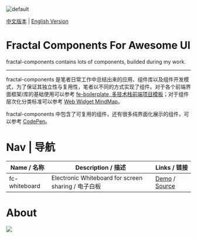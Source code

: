 ![default](https://user-images.githubusercontent.com/5803001/40461033-032dbeae-5f3c-11e8-8556-344bfe8ebefe.png)

[中文版本](./README.md) | [English Version](./REAMDE-en.md)

# Fractal Components For Awesome UI

fractal-components contains lots of components, builded during my work.

---

fractal-components 是笔者日常工作中总结出来的应用、组件库以及组件开发模式，为了保证其独立性与复用性，笔者以不同的方式实现了组件。对于各个前端界面框架/库的基础使用可以参考 [fe-boilerplate, 多技术栈前端项目模板](https://github.com/wxyyxc1992/fe-boilerplate)；对于组件层次化分类标准可以参考 [Web Widget MindMap](https://parg.co/oC3)。

fractal-components 中包含了可复用的组件，还有很多纯界面化展示的组件，可以参考 [CodePen](https://codepen.io/dashboard/)。

# Nav | 导航

| Name / 名称   | Description / 描述                                  | Links / 链接                                                           |
| ------------- | --------------------------------------------------- | ---------------------------------------------------------------------- |
| fc-whiteboard | Electronic Whiteboard for screen sharing / 电子白板 | [Demo](https://3q1z35q53p.codesandbox.io/) / [Source](./fc-whiteboard) |

# About

![](https://coding.net/u/hoteam/p/Cache/git/raw/master/2017/6/1/fractal-components-icon.png)
